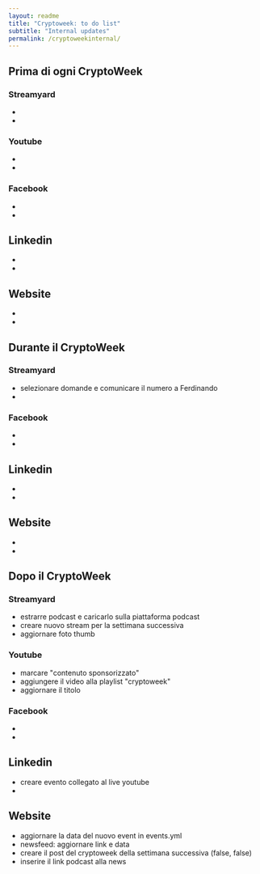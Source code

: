 ```yaml
---
layout: readme
title: "Cryptoweek: to do list"
subtitle: "Internal updates"
permalink: /cryptoweekinternal/
---
```

## Prima di ogni CryptoWeek

### Streamyard

* 
* 

### Youtube

* 
* 
### Facebook

* 
* 

## Linkedin

* 
* 

## Website

* 
* 

## Durante il CryptoWeek

### Streamyard

* selezionare domande e comunicare il numero a Ferdinando
* 

### Facebook

* 
* 

## Linkedin

* 
* 

## Website

* 
* 

## Dopo il CryptoWeek


### Streamyard

* estrarre podcast e caricarlo sulla piattaforma podcast
* creare nuovo stream per la settimana successiva
* aggiornare foto thumb

### Youtube

* marcare "contenuto sponsorizzato"
* aggiungere il video alla playlist "cryptoweek"
* aggiornare il titolo

### Facebook

* 
* 

## Linkedin

* creare evento collegato al live youtube
* 

## Website

* aggiornare la data del nuovo event in events.yml
* newsfeed: aggiornare link e data
* creare il post del cryptoweek della settimana successiva (false, false)
* inserire il link podcast alla news
